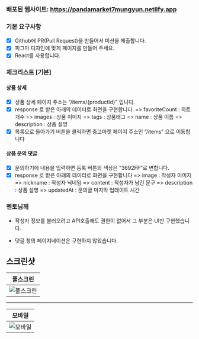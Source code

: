### 배포된 웹사이트: https://pandamarket7mungyun.netlify.app

### 기본 요구사항

- [x] Github에 PR(Pull Request)을 만들어서 미션을 제출합니다.
- [x] 피그마 디자인에 맞게 페이지를 만들어 주세요.
- [x] React를 사용합니다.

### 체크리스트 [기본]

#### 상품 상세

- [x] 상품 상세 페이지 주소는 “/items/{productId}” 입니다.
- [x] response 로 받은 아래의 데이터로 화면을 구현합니다.
      => favoriteCount : 하트 개수
      => images : 상품 이미지
      => tags : 상품태그
      => name : 상품 이름
      => description : 상품 설명
- [x] 목록으로 돌아가기 버튼을 클릭하면 중고마켓 페이지 주소인 “/items” 으로 이동합니다

#### 상품 문의 댓글

- [x] 문의하기에 내용을 입력하면 등록 버튼의 색상은 “3692FF”로 변합니다.
- [x] response 로 받은 아래의 데이터로 화면을 구현합니다
      => image : 작성자 이미지
      => nickname : 작성자 닉네임
      => content : 작성자가 남긴 문구
      => description : 상품 설명
      => updatedAt : 문의글 마지막 업데이트 시간

### 멘토님께

- 작성자 정보를 불러오려고 API호출해도 권한이 없어서 그 부분은 UI만 구현했습니다.

- 댓글 창의 페이지네이션은 구현하지 않았습니다.

## 스크린샷

|                                           풀스크린                                           |
| :------------------------------------------------------------------------------------------: |
| ![풀스크린](https://github.com/user-attachments/assets/17afabc5-c7c1-4b68-aeff-da4ca1ef7476) |

<hr>

|                                           모바일                                           |
| :----------------------------------------------------------------------------------------: |
| ![모바일](https://github.com/user-attachments/assets/99b8bd1e-6564-404e-a75e-2b7bc0000a21) |
